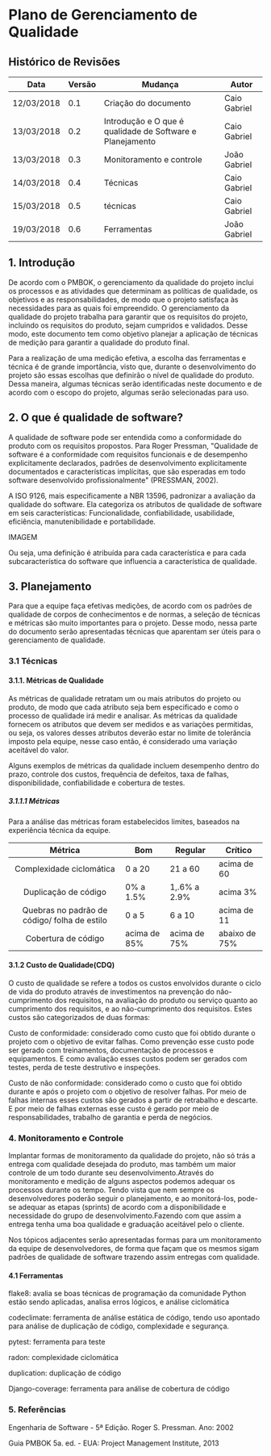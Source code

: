 # Plano de Gerenciamento de Qualidade

## Histórico  de Revisões

| Data          | Versão          | Mudança  | Autor  |
| ------------- | ------------- | ---------- | ------- |
| 12/03/2018          | 0.1 | Criação do documento | Caio Gabriel |
| 13/03/2018           | 0.2 | Introdução e O que é qualidade de Software e Planejamento  | Caio Gabriel |
| 13/03/2018           | 0.3 | Monitoramento e controle | João Gabriel |
| 14/03/2018           | 0.4 | Técnicas | Caio Gabriel |
| 15/03/2018           | 0.5 | técnicas| Caio Gabriel |
| 19/03/2018            |0.6 | Ferramentas | João Gabriel |

## 1. Introdução

<p> De acordo com o PMBOK, o gerenciamento da qualidade do projeto inclui os processos e as atividades que determinam as políticas de qualidade, os objetivos e as responsabilidades, de modo que o projeto satisfaça às necessidades para as quais foi empreendido. O gerenciamento da qualidade do projeto trabalha para garantir que os requisitos do projeto, incluindo os requisitos do produto, sejam cumpridos e validados. Desse modo, este documento tem como objetivo planejar a aplicação de técnicas de medição para garantir a qualidade do produto final. </p>
<p>Para a realização de uma medição efetiva, a escolha das ferramentas e técnica é de grande importância, visto que, durante o desenvolvimento do projeto são essas escolhas que definirão o nível de qualidade do produto. Dessa maneira, algumas técnicas serão identificadas neste documento e de acordo com o escopo do projeto, algumas serão selecionadas para uso.</p>

## 2. O que é qualidade de software?

<p>A qualidade de software pode ser entendida como a conformidade do produto com os requisitos propostos. Para Roger Pressman, "Qualidade de software é a conformidade com requisitos funcionais e de desempenho explicitamente declarados, padrões de desenvolvimento explicitamente documentados e características implícitas, que são esperadas em todo software desenvolvido profissionalmente" (PRESSMAN, 2002).</p>
<p>A ISO 9126, mais especificamente a NBR 13596, padronizar a avaliação da qualidade do software. Ela categoriza os atributos de qualidade de software em seis características: Funcionalidade, confiabilidade, usabilidade, eficiência, manutenibilidade e portabilidade.</p>

IMAGEM

<p>Ou seja, uma definição é atribuída para cada característica e para cada subcaracterística do software que influencia a característica de qualidade.</p>

## 3. Planejamento
<p>Para que a equipe faça efetivas medições, de acordo com os padrões de qualidade de corpos de conhecimentos e de normas, a seleção de técnicas e métricas são muito importantes para o projeto. Desse modo, nessa parte do documento serão apresentadas técnicas que aparentam ser úteis para o gerenciamento de qualidade. </p>

### 3.1 Técnicas
#### 3.1.1. Métricas de Qualidade

<p>As métricas de qualidade retratam um ou mais atributos do projeto ou produto, de modo que cada atributo seja bem especificado e como o processo de qualidade irá medir e analisar. As métricas da qualidade fornecem os atributos que devem ser medidos e as variações permitidas, ou seja, os valores desses atributos deverão estar no limite  de tolerância imposto pela equipe, nesse caso então, é considerado uma variação aceitável do valor.</p>
<p>Alguns exemplos de métricas da qualidade incluem desempenho dentro do prazo, controle dos custos, frequência de defeitos, taxa de falhas, disponibilidade, confiabilidade e cobertura de testes.</p>

##### 3.1.1.1 Métricas
<p> Para a análise das métricas foram estabelecidos limites, baseados na experiência técnica da equipe.</p>

|Métrica|Bom|Regular|Crítico|
|:-----:|---|-------|-------|
| Complexidade ciclomática | 0 a 20 | 21 a 60 | acima de 60|
| Duplicação de código | 0% a 1.5% | 1,.6% a 2.9% | acima 3%|
| Quebras no padrão de código/ folha de estilo | 0 a 5 | 6 a 10 | acima de 11 |
| Cobertura de código	| acima de 85% | acima de 75% | abaixo de 75%|

#### 3.1.2 Custo de Qualidade(CDQ)

<p>O custo de qualidade se refere a todos os custos envolvidos durante o ciclo de vida do produto através de investimentos na prevenção do não-cumprimento dos requisitos, na avaliação do produto ou serviço quanto ao cumprimento dos requisitos, e ao não-cumprimento dos requisitos. Estes custos são categorizados de duas formas:</p>
<p>Custo de conformidade: considerado como custo que foi obtido durante o projeto com o objetivo de evitar falhas. Como prevenção esse custo pode ser gerado com treinamentos, documentação de processos e equipamentos. E como avaliação esses custos podem ser gerados com testes, perda de teste destrutivo e inspeções.</p>
<p>Custo de não conformidade: considerado como o custo que foi obtido durante e após o projeto com o objetivo de resolver falhas. Por meio de falhas internas esses custos são gerados a partir de retrabalho e descarte. E por meio de falhas externas esse custo é gerado por meio de responsabilidades, trabalho de garantia e perda de negócios. </p>

### 4. Monitoramento e Controle
<p>Implantar formas de monitoramento da qualidade do projeto, não só trás a entrega com qualidade desejada do produto, mas também um maior controle de um todo durante seu desenvolvimento.Através do monitoramento e medição de alguns aspectos podemos adequar os processos durante os tempo. Tendo vista que nem sempre os desenvolvedores poderão seguir o planejamento, e ao monitorá-los, pode-se adequar as etapas (sprints) de acordo com a disponibilidade e necessidade do grupo de desenvolvimento.Fazendo com que assim a entrega tenha uma boa qualidade e graduação aceitável pelo o cliente.</p>
<p>Nos tópicos adjacentes serão apresentadas formas para um monitoramento da equipe de desenvolvedores, de forma que façam que os mesmos sigam padrões de qualidade de software trazendo assim entregas com qualidade.</p>

#### 4.1  Ferramentas


<p> flake8: avalia se boas técnicas de programação da comunidade Python estão sendo aplicadas, analisa erros lógicos, e análise ciclomática </p>
<p> codeclimate: ferramenta de análise  estática de código, tendo uso apontado para análise de duplicação de código, complexidade e segurança.</p>
<p> pytest: ferramenta para teste </p>
<p> radon: complexidade ciclomática</p>
<p> duplication: duplicação de código</p>
<p> Django-coverage: ferramenta para análise de cobertura de código</p>

### 5. Referências
<p>Engenharia de Software - 5ª Edição. Roger S. Pressman. Ano: 2002</p>
<p>Guia PMBOK 5a. ed. - EUA: Project Management Institute, 2013</p>
